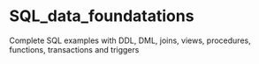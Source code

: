 # SQL_data_foundatations
Complete SQL examples with DDL, DML, joins, views, procedures, functions, transactions and triggers
